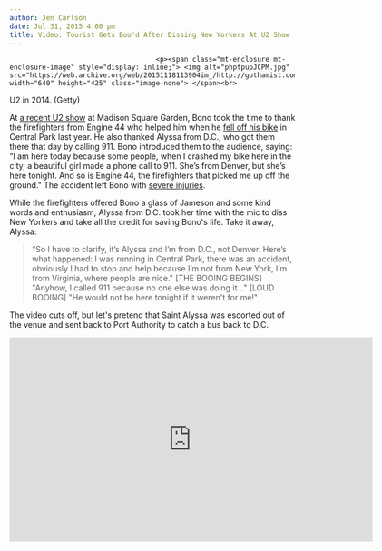 ```yaml
---
author: Jen Carlson
date: Jul 31, 2015 4:00 pm
title: Video: Tourist Gets Boo'd After Dissing New Yorkers At U2 Show
---
```


	
										<p><span class="mt-enclosure mt-enclosure-image" style="display: inline;"> <img alt="phptpupJCPM.jpg" src="https://web.archive.org/web/20151118113904im_/http://gothamist.com/attachments/arts_jen/phptpupJCPM.jpg" width="640" height="425" class="image-none"> </span><br>
<span class="photo_caption">U2 in 2014. (Getty)</span></p>

<p>At <a href="https://web.archive.org/web/20151118113904/http://bigstory.ap.org/article/5693adfeed28413a8192854a09bfabfb/paul-simon-joins-u2-onstage-nycs-madison-square-garden">a recent U2 show</a> at Madison Square Garden, Bono took the time to thank the firefighters from Engine 44 who helped him when he <a href="https://web.archive.org/web/20151118113904/http://gothamist.com/2014/11/17/bono_u2_central_park.php">fell off his bike</a> in Central Park last year. He also thanked Alyssa from D.C., who got them there that day by calling 911. Bono introduced them to the audience, saying: &#x201C;I am here today because some people, when I crashed my bike here in the city, a beautiful girl made a phone call to 911. She&#x2019;s from Denver, but she&#x2019;s here tonight. And so is Engine 44, the firefighters that picked me up off the ground.&quot; The accident left Bono with <a href="https://web.archive.org/web/20151118113904/http://gothamist.com/2014/11/19/bonos_high_energy_bike_accident_cau.php">severe injuries</a>.</p>

<p>While the firefighters offered Bono a glass of Jameson and some kind words and enthusiasm, Alyssa from D.C. took her time with the mic to diss New Yorkers and take all the credit for saving Bono&apos;s life. Take it away, Alyssa:</p>

<blockquote>&#x201C;So I have to clarify, it&#x2019;s Alyssa and I&#x2019;m from D.C., not Denver. Here&#x2019;s what happened: I was running in Central Park, there was an accident, obviously I had to stop and help because I&#x2019;m not from New York, I&#x2019;m from Virginia, where people are nice.&quot; [THE BOOING BEGINS] &quot;Anyhow, I called 911 because no one else was doing it...&quot; [LOUD BOOING] &quot;He would not be here tonight if it weren&apos;t for me!&quot;</blockquote>

<p>The video cuts off, but let&apos;s pretend that Saint Alyssa was escorted out of the venue and sent back to Port Authority to catch a bus back to D.C.</p>

<p><iframe width="640" height="360" src="https://web.archive.org/web/20151118113904if_/https://www.youtube.com/embed/p1KL4TLXJkg" frameborder="0" allowfullscreen></iframe></p>					
										
									
				